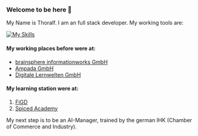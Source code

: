 ### Welcome to be here 👋

My Name is Thoralf. I am an full stack developer. My working tools are:

[![My Skills](https://skillicons.dev/icons?i=html,css,js,react,ts,nodejs,nextjs,angular,git,github,gitlab,linux,vscode,vercel,figma,bash&perline=9)](https://skillicons.dev)

#### My working places before were at:
- [brainsphere informationworks GmbH](http://www.brainsphere.de/)
- [Ampada GmbH](https://www.ampada.de/)
- [Digitale Lernwelten GmbH](https://dilewe.de/)

#### My learning station were at:

1. [FiGD](https://www.figd-akademie.de/weiterbildung-berlin/programmierung-linux-administration.html)
2. [Spiced Academy](https://www.spiced-academy.com/de/program/full-stack-web-development) 


My next step is to be an AI-Manager, trained by the german IHK (Chamber of Commerce and Industry).
